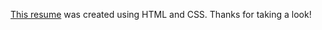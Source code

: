 <a href="https://jordanacaley.github.io/resume/">This resume</a> was created using HTML and CSS. Thanks for taking a look!